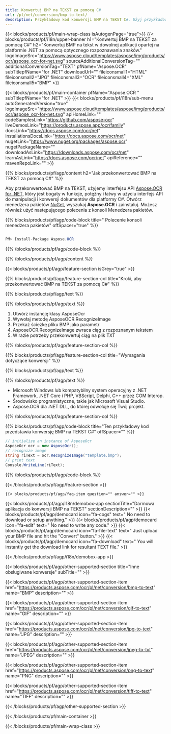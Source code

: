```yaml
---
title: Konwertuj BMP na TEKST za pomocą C# 
url: /pl/net/conversion/bmp-to-text/ 
description: Przykładowy kod konwersji BMP na TEKST C#. Użyj przykładowego kodu API dla wsadowych plików BMP do konwersji TEKSTU w VB.NET, Asp.NET lub dowolnej aplikacji opartej na .NET.
---
```


{{< blocks/products/pf/main-wrap-class isAutogenPage="true">}}
{{< blocks/products/pf/i18n/upper-banner h1="Konwertuj BMP na TEKST za pomocą C#" h2="Konwertuj BMP na tekst w dowolnej aplikacji opartej na platformie .NET za pomocą optycznego rozpoznawania znaków." logoImageSrc="https://www.aspose.cloud/templates/aspose/img/products/ocr/aspose_ocr-for-net.svg" sourceAdditionalConversionTag="" additionalConversionTag="TEXT" pfName="Aspose.OCR" subTitlepfName="for .NET" downloadUrl="" fileiconsmall1="HTML" fileiconsmall2="JPG" fileiconsmall3="OCR" fileiconsmall4="XML" fileiconsmall5="BMP" >}}

{{< blocks/products/pf/main-container pfName="Aspose.OCR " subTitlepfName="for .NET" >}}
{{< blocks/products/pf/i18n/sub-menu autoGeneratedVersion="true" logoImageSrc="https://www.aspose.cloud/templates/aspose/img/products/ocr/aspose_ocr-for-net.svg" apiHomeLink="" codeSamplesLink="https://github.com/aspose-ocr" liveDemosLink="https://products.aspose.app/ocr/family" docsLink="https://docs.aspose.com/ocr/net" installationsDocsLink="https://docs.aspose.com/ocr/net" nugetLink="https://www.nuget.org/packages/aspose.ocr" nugetPackageName="" downloadAsLink="https://downloads.aspose.com/ocr/net" learnAsLink="https://docs.aspose.com/ocr/net" apiReference="" mavenRepoLink="" >}}

{{% blocks/products/pf/agp/content h2="Jak przekonwertować BMP na TEKST za pomocą C#" %}}

Aby przekonwertować BMP na TEKST, użyjemy interfejsu API <a href=https://products.aspose.com/ocr/net>Aspose.OCR for .NET</a>, który jest bogaty w funkcje, potężny i łatwy w użyciu interfejs API do manipulacji i konwersji dokumentów dla platformy C#. Otwórz menedżera pakietów <a href=https://www.nuget.org/packages/aspose.ocr>NuGet</a>, wyszukaj <b>Aspose.OCR</b> i zainstaluj. Możesz również użyć następującego polecenia z konsoli Menedżera pakietów.

{{% blocks/products/pf/agp/code-block title=" Polecenie konsoli menedżera pakietów" offSpacer="true" %}}

```cs

PM> Install-Package Aspose.OCR

```

{{% /blocks/products/pf/agp/code-block %}}

{{% /blocks/products/pf/agp/content %}}

{{< blocks/products/pf/agp/feature-section isGrey="true" >}}

{{% blocks/products/pf/agp/feature-section-col title="Kroki, aby przekonwertować BMP na TEKST za pomocą C#" %}}

{{% blocks/products/pf/agp/text %}}

{{% /blocks/products/pf/agp/text %}}

1. Utwórz instancję klasy AsposeOcr
1. Wywołaj metodę AsposeOCR.RecognizeImage
1. Przekaż ścieżkę pliku BMP jako parametr
1. AsposeOCR.RecognizeImage zwraca ciąg z rozpoznanym tekstem
1. W razie potrzeby przekonwertuj ciąg na plik TXT


{{% /blocks/products/pf/agp/feature-section-col %}}

{{% blocks/products/pf/agp/feature-section-col title="Wymagania dotyczące konwersji" %}}

{{% blocks/products/pf/agp/text %}}

{{% /blocks/products/pf/agp/text %}}

- Microsoft Windows lub kompatybilny system operacyjny z .NET Framework, .NET Core i PHP, VBScript, Delphi, C++ przez COM Interop.
- Środowisko programistyczne, takie jak Microsoft Visual Studio.
- Aspose.OCR dla .NET DLL, do której odwołuje się Twój projekt.

{{% /blocks/products/pf/agp/feature-section-col %}}

{{% blocks/products/pf/agp/code-block title="Ten przykładowy kod przedstawia konwersję BMP na TEKST C#" offSpacer="" %}}



```cs
// initialize an instance of AsposeOcr
AsposeOcr ocr = new AsposeOcr();
// recognize image
string riText = ocr.RecognizeImage("template.bmp");
// print text
Console.WriteLine(riText); 

```



{{% /blocks/products/pf/agp/code-block %}}

{{< /blocks/products/pf/agp/feature-section >}}

    {{< blocks/products/pf/agp/faq-item question="" answer="" >}}
 

<!-- aboutfile Starts -->

{{< blocks/products/pf/agp/i18n/demobox-app sectionTitle="Darmowa aplikacja do konwersji BMP na TEKST" sectionDescription="" >}}
        {{< blocks/products/pf/agp/democard icon="fa-cogs" text=" No need to download or setup anything." >}}
        {{< blocks/products/pf/agp/democard icon="fa-edit" text=" No need to write any code." >}}
        {{< blocks/products/pf/agp/democard icon="fa-file-text" text=" Just upload your BMP file and hit the \"Convert\" button." >}}
        {{< blocks/products/pf/agp/democard icon="fa-download" text=" You will instantly get the download link for resultant TEXT file." >}}


{{< /blocks/products/pf/agp/i18n/demobox-app >}}

<!-- aboutfile Ends -->

{{< blocks/products/pf/agp/other-supported-section title="Inne obsługiwane konwersje" subTitle="" >}}

{{< blocks/products/pf/agp/other-supported-section-item href="https://products.aspose.com/ocr/pl/net/conversion/bmp-to-text" name="BMP" description="" >}}

{{< blocks/products/pf/agp/other-supported-section-item href="https://products.aspose.com/ocr/pl/net/conversion/gif-to-text" name="GIF" description="" >}}

{{< blocks/products/pf/agp/other-supported-section-item href="https://products.aspose.com/ocr/pl/net/conversion/jpg-to-text" name="JPG" description="" >}}

{{< blocks/products/pf/agp/other-supported-section-item href="https://products.aspose.com/ocr/pl/net/conversion/jpeg-to-txt" name="JPEG" description="" >}}

{{< blocks/products/pf/agp/other-supported-section-item href="https://products.aspose.com/ocr/pl/net/conversion/png-to-text" name="PNG" description="" >}}

{{< blocks/products/pf/agp/other-supported-section-item href="https://products.aspose.com/ocr/pl/net/conversion/tiff-to-text" name="TIFF" description="" >}}



{{< /blocks/products/pf/agp/other-supported-section >}}

{{< /blocks/products/pf/main-container >}}
    
{{< /blocks/products/pf/main-wrap-class >}}